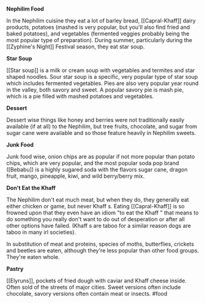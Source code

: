 **Nephilim Food**

In the Nephilim cuisine they eat a lot of barley bread, [[Capral-Khaff]] dairy products, potatoes (mashed is very popular, but you'll also find fried and baked potatoes), and vegetables (fermented veggies probably being the most popular type of preparation). During summer, particularly during the [[Zyphine's Night]] Festival season, they eat star soup. 

**Star Soup**

[[Star soup]] is a milk or cream soup with vegetables and termites and star shaped noodles. Sour star soup is a specific, very popular type of star soup which includes fermented vegetables. Pies are also very popular year round in the valley, both savory and sweet. A popular savory pie is mash pie, which is a pie filled with mashed potatoes and vegetables. 

**Dessert**

Dessert wise things like honey and berries  were not traditionally easily available (if at all) to the Nephilim, but tree fruits, chocolate, and sugar from sugar cane were available and so those feature heavily in Nephilim sweets. 

**Junk Food**

Junk food wise, onion chips are as popular if not more popular than potato chips, which are very popular, and the most popular soda pop brand ([Bebabu]) is a highly sugared soda with the flavors sugar cane, dragon fruit, mango, pineapple, kiwi, and wild berry/berry mix. 

**Don't Eat the Khaff**

The Nephilim don't eat much meat, but when they do, they generally eat either chicken or game, but never Khaff s. Eating [[Capral-Khaff]]  is so frowned upon that they even have an idiom "to eat the Khaff " that means to do something you really don't want to do out of desperation or after all other options have failed. (Khaff s are taboo for a similar reason dogs are taboo in many irl societies).

In substitution of meat and proteins, species of moths, butterflies, crickets and beetles are eaten, although they're less popular than other food groups. They're eaten whole.

**Pastry**

[[Elyruns]], pockets of fried dough with caviar and Khaff  cheese inside. Often sold of the streets of major cities. Sweet versions often include chocolate, savory versions often contain meat or insects.
#food